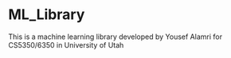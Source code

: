 # ML_Library
This is a machine learning library developed by Yousef Alamri for CS5350/6350 in University of Utah
